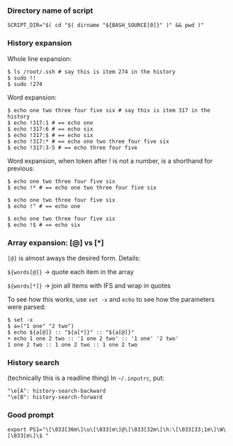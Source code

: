 
### Directory name of script

    SCRIPT_DIR="$( cd "$( dirname "${BASH_SOURCE[0]}" )" && pwd )"

### History expansion

Whole line expansion:

    $ ls /root/.ssh # say this is item 274 in the history
    $ sudo !!
    $ sudo !274

Word expansion:

    $ echo one two three four five six # say this is item 317 in the history
    $ echo !317:1 # == echo one
    $ echo !317:6 # == echo six
    $ echo !317:$ # == echo six
    $ echo !317:* # == echo one two three four five six
    $ echo !317:3-5 # == echo three four five

Word expansion, when token after ! is not a number, is a shorthand for previous:

    $ echo one two three four five six
    $ echo !* # == echo one two three four five six

    $ echo one two three four five six
    $ echo !^ # == echo one
    
    $ echo one two three four five six
    $ echo !$ # == echo six

### Array expansion: [@] vs [*]

`[@]` is almost aways the desired form. Details:

`${words[@]}` -> quote each item in the array

`${words[*]}` -> join all items with IFS and wrap in quotes

To see how this works, use `set -x` and `echo` to see how the parameters were parsed:

    $ set -x
    $ a=("1 one" "2 two")
    $ echo ${a[@]} :: "${a[*]}" :: "${a[@]}"
    + echo 1 one 2 two :: '1 one 2 two' :: '1 one' '2 two'
    1 one 2 two :: 1 one 2 two :: 1 one 2 two

### History search

(technically this is a readline thing) In `~/.inputrc`, put:

    "\e[A": history-search-backward
    "\e[B": history-search-forward

### Good prompt

    export PS1="\[\033[36m\]\u\[\033[m\]@\[\033[32m\]\h:\[\033[33;1m\]\W\[\033[m\]\$ "
